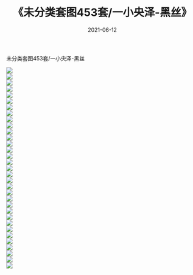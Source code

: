 ﻿---
layout: post
title:  《未分类套图453套/一小央泽-黑丝》
date:   2021-06-12
img: http://img.660000.xyz/Sharelink/网络美图/2021/未分类套图453套/一小央泽-黑丝/000.jpg
categories: [美女, 清纯, 唯美]
---

未分类套图453套/一小央泽-黑丝

 ![](http://img.660000.xyz/Sharelink/网络美图/2021/未分类套图453套/一小央泽-黑丝/001.jpg) <br>![](http://img.660000.xyz/Sharelink/网络美图/2021/未分类套图453套/一小央泽-黑丝/002.jpg) <br>![](http://img.660000.xyz/Sharelink/网络美图/2021/未分类套图453套/一小央泽-黑丝/003.jpg) <br>![](http://img.660000.xyz/Sharelink/网络美图/2021/未分类套图453套/一小央泽-黑丝/004.jpg) <br>![](http://img.660000.xyz/Sharelink/网络美图/2021/未分类套图453套/一小央泽-黑丝/005.jpg) <br>![](http://img.660000.xyz/Sharelink/网络美图/2021/未分类套图453套/一小央泽-黑丝/006.jpg) <br>![](http://img.660000.xyz/Sharelink/网络美图/2021/未分类套图453套/一小央泽-黑丝/007.jpg) <br>![](http://img.660000.xyz/Sharelink/网络美图/2021/未分类套图453套/一小央泽-黑丝/008.jpg) <br>![](http://img.660000.xyz/Sharelink/网络美图/2021/未分类套图453套/一小央泽-黑丝/009.jpg) <br>![](http://img.660000.xyz/Sharelink/网络美图/2021/未分类套图453套/一小央泽-黑丝/010.jpg) <br>![](http://img.660000.xyz/Sharelink/网络美图/2021/未分类套图453套/一小央泽-黑丝/011.jpg) <br>![](http://img.660000.xyz/Sharelink/网络美图/2021/未分类套图453套/一小央泽-黑丝/012.jpg) <br>![](http://img.660000.xyz/Sharelink/网络美图/2021/未分类套图453套/一小央泽-黑丝/013.jpg) <br>![](http://img.660000.xyz/Sharelink/网络美图/2021/未分类套图453套/一小央泽-黑丝/014.jpg) <br>![](http://img.660000.xyz/Sharelink/网络美图/2021/未分类套图453套/一小央泽-黑丝/015.jpg) <br>![](http://img.660000.xyz/Sharelink/网络美图/2021/未分类套图453套/一小央泽-黑丝/016.jpg) <br>![](http://img.660000.xyz/Sharelink/网络美图/2021/未分类套图453套/一小央泽-黑丝/017.jpg) <br>![](http://img.660000.xyz/Sharelink/网络美图/2021/未分类套图453套/一小央泽-黑丝/018.jpg) <br>![](http://img.660000.xyz/Sharelink/网络美图/2021/未分类套图453套/一小央泽-黑丝/019.jpg) <br>![](http://img.660000.xyz/Sharelink/网络美图/2021/未分类套图453套/一小央泽-黑丝/020.jpg) <br>![](http://img.660000.xyz/Sharelink/网络美图/2021/未分类套图453套/一小央泽-黑丝/021.jpg) <br>![](http://img.660000.xyz/Sharelink/网络美图/2021/未分类套图453套/一小央泽-黑丝/022.jpg) <br>![](http://img.660000.xyz/Sharelink/网络美图/2021/未分类套图453套/一小央泽-黑丝/023.jpg) <br>![](http://img.660000.xyz/Sharelink/网络美图/2021/未分类套图453套/一小央泽-黑丝/024.jpg) <br>![](http://img.660000.xyz/Sharelink/网络美图/2021/未分类套图453套/一小央泽-黑丝/025.jpg) <br>![](http://img.660000.xyz/Sharelink/网络美图/2021/未分类套图453套/一小央泽-黑丝/026.jpg) <br>![](http://img.660000.xyz/Sharelink/网络美图/2021/未分类套图453套/一小央泽-黑丝/027.jpg) <br>![](http://img.660000.xyz/Sharelink/网络美图/2021/未分类套图453套/一小央泽-黑丝/028.jpg) <br>![](http://img.660000.xyz/Sharelink/网络美图/2021/未分类套图453套/一小央泽-黑丝/029.jpg) <br>![](http://img.660000.xyz/Sharelink/网络美图/2021/未分类套图453套/一小央泽-黑丝/030.jpg) <br>![](http://img.660000.xyz/Sharelink/网络美图/2021/未分类套图453套/一小央泽-黑丝/031.jpg) <br>![](http://img.660000.xyz/Sharelink/网络美图/2021/未分类套图453套/一小央泽-黑丝/032.jpg) <br>![](http://img.660000.xyz/Sharelink/网络美图/2021/未分类套图453套/一小央泽-黑丝/033.jpg) <br>